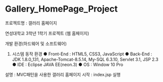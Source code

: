 # Gallery_HomePage_Project

프로젝트명 : 갤러리 홈페이지

연성대학교 3학년 1학기 프로젝트 (웹 홈페이지)

개발 환경(하드웨어 및 소프트웨어)
1. 시스템 동작 환경
● Front-End : HTML5, CSS3, JavaScript
● Back-End : JDK 1.8.0_131, Apache-Tomcat-8.5.14, My-SQL 6.3.10, Servlet 3.1, JSP 2.3
● IDE : Eclipse JAVA EE(neon.3)
● OS : Window 10 Pro

설명 : MVC패턴을 사용한 갤러리 홈페이지
시작 : index.jsp 실행
